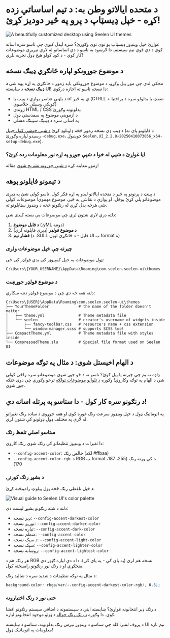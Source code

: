 # د متحده ایالاتو وطن به: د تیم اساساتي زده کړه - خپل ډیسټاپ د پرو په څیر دودیز کړئ!

![A beautifully customized desktop using Seelen UI themes](https://raw.githubusercontent.com/Seelen-Inc/sl-blogs/refs/heads/master/blog/seelen-ui-theme-tutorial/image.png)

غواړئ خپل وینډوز ډیسټاپ یو نوی نوی وګورئ؟ سره لیدل کیږي چې تاسو سره اسانه کوي د
دې قوي تیم سیستم. دا لارښود به تاسو د دې اساساتو له لارې تیریږي موضوعات کار کوي -
د کوډ کولو هیڅ ډول تجربه نلري!

## د موضوع جوړونکو لپاره ځانګړي ډیبګ نسخه

مخکې لدې چې موږ پیل وکړو، د موضوع جوړونکي باید زموږ د ځانګړي په اړه پوه شي **د
ډیبګ نسخه** د ښایسته UI! دا نسخه تاسو ته اجازه درکوي:

- د پلټنې عناصر یوازې د ویب پا of ې په څیر (CTRLL + شفټ یا بدلولو سره د پراختیا
  کونکي وسیلې خلاصوي)
- ژوندی HTML / CSS بدلونونه وګورئ
- د ازموینې موضوع په سمدستي ډول
- په اسانۍ سره د ډیبیګ سټینګ مسلې

د ډیب ډي نسخه زموږ څخه ډاونلوډ کړئ
[د شپې خوشې کول چینل](https://seelen.io/apps/seelen-ui/releases/nightly) (د
فایلونو پای ته رسیدو لپاره وګورئ `-debug.exe`، خوښول
`Seelen.UI_2.2.8+20250410073056_x64-setup-debug.exe`).

### ایا غواړئ د شپې له خوا د شپې جوړو په اړه نور معلومات زده کړئ؟

زموږ معاینه کړه
[د شپې جوړونه تشریح شوي](https://seelen.io/blog/seelen-ui-nightly) مقاله!

## د تیمونو فایلونو پوهه

د پینټ د پرتونو په څیر د متحده ایالاتو لیدو په اړه فکر کول. تاسو کولی شئ په ډیری
موضوعاتو پلي کړئ یوځل، او یوازې د نقاشۍ په څیر، موضوع مهموي! موضوعات کولی شي
هرڅه بدل کړي له رنګونو څخه د وینډوز سټایلونو ته.

دلته درې لارې شتون لري چې موضوعات یې بسته کیدی شي:

1. **د فایل موضوع** (.yML دوتنه)
2. **د موضوع فولډر** (ډیری فایلونه لري)
3. **فشار تیم** (د .SULL فایل - د ځانګړي لټون UI ب format ه)

### چیرته چې خپل موضوعات ولری

ټول موضوعات په خپل کمپیوټر کې پدې فولډر کې ځي:

```text
C:\Users\{YOUR_USERNAME}\AppData\Roaming\com.seelen.seelen-ui\themes
```

### د موضوع فولډر جوړښت

دلته هغه څه دي چې د موضوع فولډر دننه ښکاري:

```text
C:\Users\{USER}\AppData\Roaming\com.seelen.seelen-ui\themes
├── YourThemeFolder             # the name of the folder doesn't matter
│   ├── theme.yml               # Theme metadata file
│   └── seelen                  # creator's username of widgets inside
│       ├── fancy-toolbar.css   # resource's name + css extension
│       └── window-manager.scss # supports SCSS too!
├── CompactTheme.yml            # Theme metadata file with styles inside
└── CompressedTheme.slu         # Special file format used on Seelen UI
```

## د الهام اخیستل شوی: د مثال په توګه موضوعات

ډاډه نه یم چې چیرته یا پیل کوئ؟ تاسو ته د څو جوړ شوي موضوعاتو سره راځي کولی شي د
الهام په توګه وکاروي! وګوره
[د تلوالو موضوعات ټولګه](https://github.com/eythaann/Seelen-UI/tree/master/static/themes)
ترڅو وګوري چې دوی څنګه جوړ شوي.

## د رنګونو سره کار کول - دا ستاسو په پرتله اسانه دي!

په اتوماتيک ډول د خپل وینډوز سرعت رنګ غوره کوي او هغه جوړوي د ساده رنګ تغیراتو
له لارې په مختلف ډول ډولونو کې شتون لري.

### ستاسو اصلي تلفظ رنګ

دا تغیرات د وینډوز تنظیماتو کې رنګ شوي رنګ کاروي:

- `--config-accent-color`: خالص رنګ (لکه #ffbaa)
- `--config-accent-color-rgb`: د RGB ب format ه کې ورته رنګ (255، 187، 170)

### د بشپړ رنګ کورنۍ

د خپل تلفظي رنګ څخه ټول پیلوټ رامینځته کړئ:

![Visual guide to Seelen UI's color palette](https://raw.githubusercontent.com/Seelen-Inc/sl-blogs/refs/heads/master/blog/seelen-ui-theme-tutorial/colors.png)

دلته د شته رنګونو بشپړ لیست دی:

- ډېر نسخه: `--config-accent-darkest-color`
- توریز نسخه: `--config-accent-darker-color`
- تیاره نسخه: `--config-accent-dark-color`
- منظم نسخه: `--config-accent-color`
- د سپک نسخه: `--config-accent-light-color`
- سپک نسخه: `--config-accent-lighter-color`
- روښانه نسخه: `--config-accent-lightest-color`

هر رنګ هم د RGB نسخه هم لري (په پای کې - په پای کې). دا د دې لپاره ګټور دی
منځګړي او د رنګ نور رنګونو رامینځته کول.

د مثال په توګه تنظیمات د شدید سره د شاليد رنګ:

```css
background-color: rbga(var(--config-accent-darkest-color-rgb), 0.5);
```

### حتی نور د رنګ اختیارونه

د رنګ ډیر انتخابونه غواړئ؟ ښایسته اینی د سیستمونه د اضافي سیستم رنګونو افشا کوي.
دا وګوره
[د رنګ رنګ حواله](https://gist.github.com/eythaann/cd9a3cda0206ce23a17f5ea00ec2ba06)
د ټولو موجود انتخابونو لپاره.

د پروف لمبر: کله چې ستاسو د وینډوز تیزس رنګ بدلونونه، ستاسو د ښایسته UI تیم تازه
معلومات په اتوماتيک ډول!
